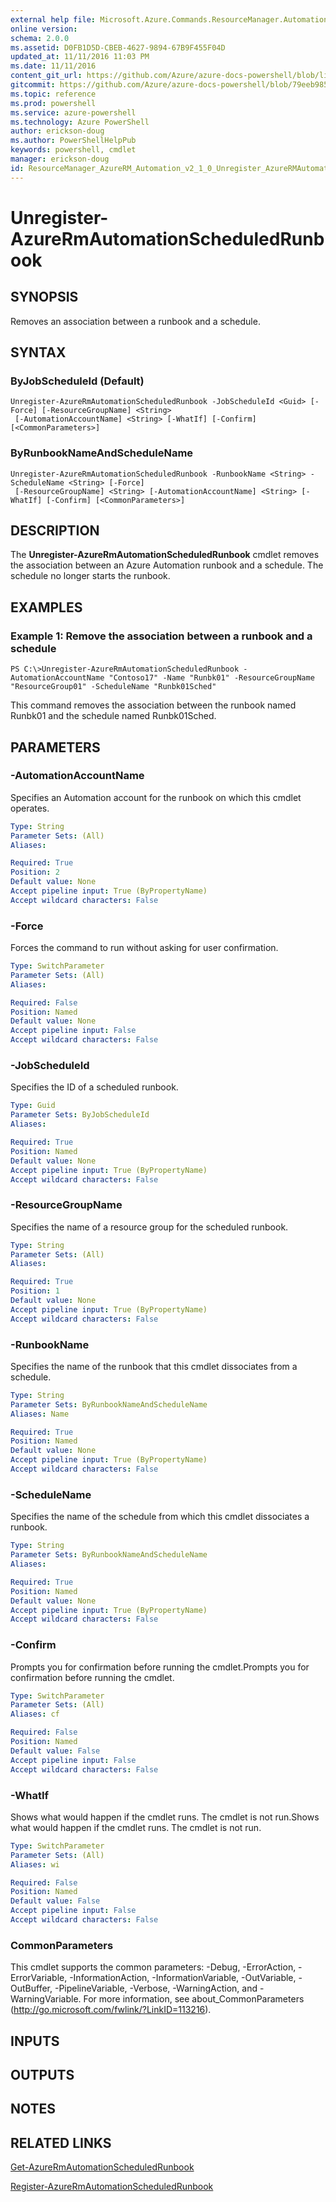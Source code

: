 ```yaml
---
external help file: Microsoft.Azure.Commands.ResourceManager.Automation.dll-Help.xml
online version: 
schema: 2.0.0
ms.assetid: D0FB1D5D-CBEB-4627-9894-67B9F455F04D
updated_at: 11/11/2016 11:03 PM
ms.date: 11/11/2016
content_git_url: https://github.com/Azure/azure-docs-powershell/blob/live/azureps-cmdlets-docs/ResourceManager/AzureRM.Automation/v2.1.0/Unregister-AzureRMAutomationScheduledRunbook.md
gitcommit: https://github.com/Azure/azure-docs-powershell/blob/79eeb985ea480979357fb4695832a0c3d29a48bf/azureps-cmdlets-docs/ResourceManager/AzureRM.Automation/v2.1.0/Unregister-AzureRMAutomationScheduledRunbook.md
ms.topic: reference
ms.prod: powershell
ms.service: azure-powershell
ms.technology: Azure PowerShell
author: erickson-doug
ms.author: PowerShellHelpPub
keywords: powershell, cmdlet
manager: erickson-doug
id: ResourceManager_AzureRM_Automation_v2_1_0_Unregister_AzureRMAutomationScheduledRunbook_md
---
```


# Unregister-AzureRmAutomationScheduledRunbook

## SYNOPSIS
Removes an association between a runbook and a schedule.

## SYNTAX

### ByJobScheduleId (Default)
```
Unregister-AzureRmAutomationScheduledRunbook -JobScheduleId <Guid> [-Force] [-ResourceGroupName] <String>
 [-AutomationAccountName] <String> [-WhatIf] [-Confirm] [<CommonParameters>]
```

### ByRunbookNameAndScheduleName
```
Unregister-AzureRmAutomationScheduledRunbook -RunbookName <String> -ScheduleName <String> [-Force]
 [-ResourceGroupName] <String> [-AutomationAccountName] <String> [-WhatIf] [-Confirm] [<CommonParameters>]
```

## DESCRIPTION
The **Unregister-AzureRmAutomationScheduledRunbook** cmdlet removes the association between an Azure Automation runbook and a schedule.
The schedule no longer starts the runbook.

## EXAMPLES

### Example 1: Remove the association between a runbook and a schedule
```
PS C:\>Unregister-AzureRmAutomationScheduledRunbook -AutomationAccountName "Contoso17" -Name "Runbk01" -ResourceGroupName "ResourceGroup01" -ScheduleName "Runbk01Sched"
```

This command removes the association between the runbook named Runbk01 and the schedule named Runbk01Sched.

## PARAMETERS

### -AutomationAccountName
Specifies an Automation account for the runbook on which this cmdlet operates.

```yaml
Type: String
Parameter Sets: (All)
Aliases: 

Required: True
Position: 2
Default value: None
Accept pipeline input: True (ByPropertyName)
Accept wildcard characters: False
```

### -Force
Forces the command to run without asking for user confirmation.

```yaml
Type: SwitchParameter
Parameter Sets: (All)
Aliases: 

Required: False
Position: Named
Default value: None
Accept pipeline input: False
Accept wildcard characters: False
```

### -JobScheduleId
Specifies the ID of a scheduled runbook.

```yaml
Type: Guid
Parameter Sets: ByJobScheduleId
Aliases: 

Required: True
Position: Named
Default value: None
Accept pipeline input: True (ByPropertyName)
Accept wildcard characters: False
```

### -ResourceGroupName
Specifies the name of a resource group for the scheduled runbook.

```yaml
Type: String
Parameter Sets: (All)
Aliases: 

Required: True
Position: 1
Default value: None
Accept pipeline input: True (ByPropertyName)
Accept wildcard characters: False
```

### -RunbookName
Specifies the name of the runbook that this cmdlet dissociates from a schedule.

```yaml
Type: String
Parameter Sets: ByRunbookNameAndScheduleName
Aliases: Name

Required: True
Position: Named
Default value: None
Accept pipeline input: True (ByPropertyName)
Accept wildcard characters: False
```

### -ScheduleName
Specifies the name of the schedule from which this cmdlet dissociates a runbook.

```yaml
Type: String
Parameter Sets: ByRunbookNameAndScheduleName
Aliases: 

Required: True
Position: Named
Default value: None
Accept pipeline input: True (ByPropertyName)
Accept wildcard characters: False
```

### -Confirm
Prompts you for confirmation before running the cmdlet.Prompts you for confirmation before running the cmdlet.

```yaml
Type: SwitchParameter
Parameter Sets: (All)
Aliases: cf

Required: False
Position: Named
Default value: False
Accept pipeline input: False
Accept wildcard characters: False
```

### -WhatIf
Shows what would happen if the cmdlet runs.
The cmdlet is not run.Shows what would happen if the cmdlet runs.
The cmdlet is not run.

```yaml
Type: SwitchParameter
Parameter Sets: (All)
Aliases: wi

Required: False
Position: Named
Default value: False
Accept pipeline input: False
Accept wildcard characters: False
```

### CommonParameters
This cmdlet supports the common parameters: -Debug, -ErrorAction, -ErrorVariable, -InformationAction, -InformationVariable, -OutVariable, -OutBuffer, -PipelineVariable, -Verbose, -WarningAction, and -WarningVariable. For more information, see about_CommonParameters (http://go.microsoft.com/fwlink/?LinkID=113216).

## INPUTS

## OUTPUTS

## NOTES

## RELATED LINKS

[Get-AzureRmAutomationScheduledRunbook](xref:ResourceManager/AzureRM.Automation/v2.1.0/Get-AzureRMAutomationScheduledRunbook.md)

[Register-AzureRmAutomationScheduledRunbook](xref:ResourceManager/AzureRM.Automation/v2.1.0/Register-AzureRMAutomationScheduledRunbook.md)


